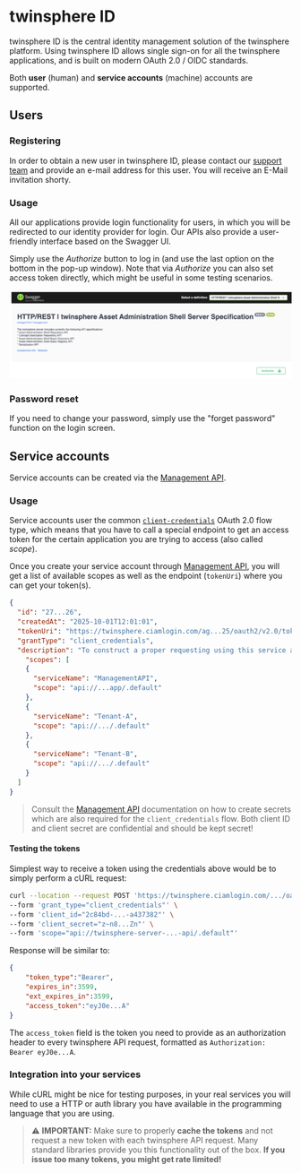 # twinsphere ID

twinsphere ID is the central identity management solution of the twinsphere platform. Using twinsphere ID
allows single sign-on for all the twinsphere applications, and is built on modern OAuth 2.0 / OIDC standards.

Both **user** (human) and **service accounts** (machine) accounts are supported.

## Users

### Registering

In order to obtain a new user in twinsphere ID, please contact our [support team](contact.md) and provide
an e-mail address for this user. You will receive an E-Mail invitation shorty.

### Usage

All our applications provide login functionality for users, in which you will be redirected to our
identity provider for login. Our APIs also provide a user-friendly interface based on the Swagger UI.

Simply use the *Authorize* button to log in (and use the last option on the bottom in the pop-up window).
Note that via *Authorize* you can also set access token directly, which might be useful in some testing
scenarios.

![Swagger UI Authorization Button](img/swagger-auth.png)

### Password reset

If you need to change your password, simply use the "forget password" function on the login screen.

## Service accounts

Service accounts can be created via the [Management API](management-overview.md).

### Usage

Service accounts user the common  [`client-credentials`](https://datatracker.ietf.org/doc/html/rfc6749#section-4.4)
OAuth 2.0 flow type, which means that you have to call a special endpoint to get an access token for the certain
application you are trying to access (also called *scope*).

Once you create your service account through [Management API](management-overview.md), you will get a list of
available scopes as well as the endpoint (`tokenUri`) where you can get your token(s).

<!-- markdownlint-disable line-length -->
```json
{
  "id": "27...26",
  "createdAt": "2025-10-01T12:01:01",
  "tokenUri": "https://twinsphere.ciamlogin.com/ag...25/oauth2/v2.0/token",
  "grantType": "client_credentials",
  "description": "To construct a proper requesting using this service account, refer to the twinsphere official documentation on https://docs.twinsphere.io",
    "scopes": [
    {
      "serviceName": "ManagementAPI",
      "scope": "api://...app/.default"
    },
    {
      "serviceName": "Tenant-A",
      "scope": "api://.../.default"
    },
    {
      "serviceName": "Tenant-B",
      "scope": "api://.../.default"
    }
  ]
}
```
<!-- markdownlint-enable line-length -->

> Consult the [Management API](management-overview.md) documentation on how to create secrets which are also required
for the `client_credentials` flow.
> Both client ID and client secret are confidential and should be kept secret!

#### Testing the tokens

Simplest way to receive a token using the credentials above would be to simply perform a cURL request:

```bash
curl --location --request POST 'https://twinsphere.ciamlogin.com/.../oauth2/v2.0/token' \
--form 'grant_type="client_credentials"' \
--form 'client_id="2c84bd-...-a437382"' \
--form 'client_secret="z~n8...Zn"' \
--form 'scope="api://twinsphere-server-...-api/.default"'
```

Response will be similar to:

```json
{
    "token_type":"Bearer",
    "expires_in":3599,
    "ext_expires_in":3599,
    "access_token":"eyJ0e...A"
}
```

The `access_token` field is the token you need to provide as an authorization header to every twinsphere API request,
formatted as `Authorization: Bearer eyJ0e...A`.

### Integration into your services

While cURL might be nice for testing purposes, in your real services you will need to use a HTTP or auth library you
have available in the programming language that you are using.

> ⚠️ **IMPORTANT:** Make sure to properly **cache the tokens**
and not request a new token with each twinsphere API request. Many standard libraries provide you this functionality
out of the box. **If you issue too many tokens, you might get rate limited!**
